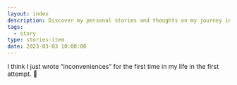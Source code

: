 ```yaml
---
layout: index
description: Discover my personal stories and thoughts on my journey in the web development world. Here is some random thought about my site upgrade.
tags:
  - story
type: stories-item
date: 2023-03-03 10:00:00
---
```


I think I just wrote “inconveniences” for the first time in my life in the first attempt. 🤯
